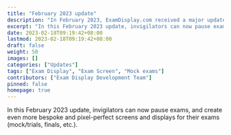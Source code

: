 ```yaml
---
title: "February 2023 update"
description: "In February 2023, ExamDisplay.com received a major update. Invigilators can now pause exams, and create even more bespoke and pixel-perfect examination displays and examination screens."
excerpt: "In this February 2023 update, invigilators can now pause exams, and create even more bespoke and pixel-perfect screens and displays for their exams (mock/trials, finals, etc.)."
date: 2023-02-18T09:19:42+08:00
lastmod: 2023-02-18T09:19:42+08:00
draft: false
weight: 50
images: []
categories: ["Updates"]
tags: ["Exam Display", "Exam Screen", "Mock exams"]
contributors: ["Exam Display Development Team"]
pinned: false
homepage: true
---
```


In this February 2023 update, invigilators can now pause exams, and create even more bespoke and pixel-perfect screens and displays for their exams (mock/trials, finals, etc.).
